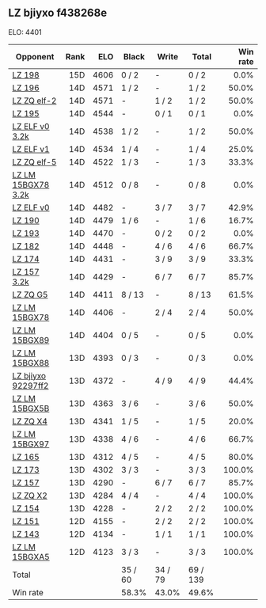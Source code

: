 ## LZ bjiyxo f438268e ##

ELO: 4401

Opponent | Rank | ELO | Black | Write | Total | Win rate
---------|-----:|----:|-------|-------|-------|-------:
[LZ 198](LZ%20198.md) | 15D | 4606 | 0 / 2 | - | 0 / 2 | 0.0%
[LZ 196](LZ%20196.md) | 14D | 4571 | 1 / 2 | - | 1 / 2 | 50.0%
[LZ ZQ elf-2](LZ%20ZQ%20elf-2.md) | 14D | 4571 | - | 1 / 2 | 1 / 2 | 50.0%
[LZ 195](LZ%20195.md) | 14D | 4544 | - | 0 / 1 | 0 / 1 | 0.0%
[LZ ELF v0 3.2k](LZ%20ELF%20v0%203.2k.md) | 14D | 4538 | 1 / 2 | - | 1 / 2 | 50.0%
[LZ ELF v1](LZ%20ELF%20v1.md) | 14D | 4534 | 1 / 4 | - | 1 / 4 | 25.0%
[LZ ZQ elf-5](LZ%20ZQ%20elf-5.md) | 14D | 4522 | 1 / 3 | - | 1 / 3 | 33.3%
[LZ LM 15BGX78 3.2k](LZ%20LM%2015BGX78%203.2k.md) | 14D | 4512 | 0 / 8 | - | 0 / 8 | 0.0%
[LZ ELF v0](LZ%20ELF%20v0.md) | 14D | 4482 | - | 3 / 7 | 3 / 7 | 42.9%
[LZ 190](LZ%20190.md) | 14D | 4479 | 1 / 6 | - | 1 / 6 | 16.7%
[LZ 193](LZ%20193.md) | 14D | 4470 | - | 0 / 2 | 0 / 2 | 0.0%
[LZ 182](LZ%20182.md) | 14D | 4448 | - | 4 / 6 | 4 / 6 | 66.7%
[LZ 174](LZ%20174.md) | 14D | 4431 | - | 3 / 9 | 3 / 9 | 33.3%
[LZ 157 3.2k](LZ%20157%203.2k.md) | 14D | 4429 | - | 6 / 7 | 6 / 7 | 85.7%
[LZ ZQ G5](LZ%20ZQ%20G5.md) | 14D | 4411 | 8 / 13 | - | 8 / 13 | 61.5%
[LZ LM 15BGX78](LZ%20LM%2015BGX78.md) | 14D | 4406 | - | 2 / 4 | 2 / 4 | 50.0%
[LZ LM 15BGX89](LZ%20LM%2015BGX89.md) | 14D | 4404 | 0 / 5 | - | 0 / 5 | 0.0%
[LZ LM 15BGX88](LZ%20LM%2015BGX88.md) | 13D | 4393 | 0 / 3 | - | 0 / 3 | 0.0%
[LZ bjiyxo 92297ff2](LZ%20bjiyxo%2092297ff2.md) | 13D | 4372 | - | 4 / 9 | 4 / 9 | 44.4%
[LZ LM 15BGX5B](LZ%20LM%2015BGX5B.md) | 13D | 4363 | 3 / 6 | - | 3 / 6 | 50.0%
[LZ ZQ X4](LZ%20ZQ%20X4.md) | 13D | 4341 | 1 / 5 | - | 1 / 5 | 20.0%
[LZ LM 15BGX97](LZ%20LM%2015BGX97.md) | 13D | 4338 | 4 / 6 | - | 4 / 6 | 66.7%
[LZ 165](LZ%20165.md) | 13D | 4312 | 4 / 5 | - | 4 / 5 | 80.0%
[LZ 173](LZ%20173.md) | 13D | 4302 | 3 / 3 | - | 3 / 3 | 100.0%
[LZ 157](LZ%20157.md) | 13D | 4290 | - | 6 / 7 | 6 / 7 | 85.7%
[LZ ZQ X2](LZ%20ZQ%20X2.md) | 13D | 4284 | 4 / 4 | - | 4 / 4 | 100.0%
[LZ 154](LZ%20154.md) | 13D | 4228 | - | 2 / 2 | 2 / 2 | 100.0%
[LZ 151](LZ%20151.md) | 12D | 4155 | - | 2 / 2 | 2 / 2 | 100.0%
[LZ 143](LZ%20143.md) | 12D | 4134 | - | 1 / 1 | 1 / 1 | 100.0%
[LZ LM 15BGXA5](LZ%20LM%2015BGXA5.md) | 12D | 4123 | 3 / 3 | - | 3 / 3 | 100.0%
Total | | | 35 / 60 | 34 / 79 | 69 / 139 | 
Win rate| | | 58.3% | 43.0% | 49.6% | 
